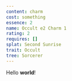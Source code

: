 ```yaml
---
content: charm
cost: something
essence: 2
name: Occult e2 Charm 1
rating: 2
requires: []
splat: Second Sunrise
trait: Occult
tree: Sorcerer
---
```


Hello **world**!
